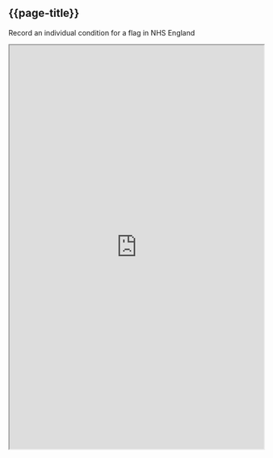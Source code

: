 ## {{page-title}}


Record an individual condition for a flag in NHS England


<iframe src="https://simplifier.net/guide/UK-Core-Implementation-Guide-STU2/Home/ProfilesandExtensions/Profile-UKCore-Condition?version=current" height="800px" width="100%"></iframe>


